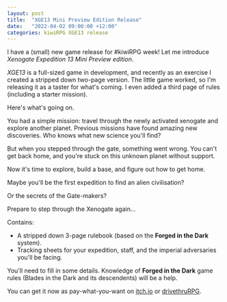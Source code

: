```yaml
---
layout: post
title:  "XGE13 Mini Preview Edition Release"
date:   "2022-04-02 09:00:00 +12:00"
categories: kiwiRPG XGE13 release
--- 
```

I have a (small) new game release for #kiwiRPG week! Let me introduce _Xenogate Expedition 13 Mini Preview edition_.

_XGE13_ is a full-sized game in development, and recently as an exercise I created a stripped down two-page version. The little game worked, so I'm releasing it as a taster for what's coming. I even added a third page of rules (including a starter mission).

Here's what's going on.

You had a simple mission: travel through the newly activated xenogate and explore another planet. Previous missions have found amazing new discoveries. Who knows what new science you'll find?

But when you stepped through the gate, something went wrong. You can't get back home, and you're stuck on this unknown planet without support.

Now it's time to explore, build a base, and figure out how to get home. 

Maybe you'll be the first expedition to find an alien civilisation? 

Or the secrets of the Gate-makers?

Prepare to step through the Xenogate again...

Contains:

* A stripped down 3-page rulebook (based on the **Forged in the Dark** system).
* Tracking sheets for your expedition, staff, and the imperial adversaries you'll be facing.

You'll need to fill in some details. Knowledge of **Forged in the Dark** game rules (Blades in the Dark and its descendents) will be a help.

You can get it now as pay-what-you-want on [itch.io](https://genericgames.itch.io/xge13-mini-preview-edition) or [drivethruRPG](https://www.drivethrurpg.com/product/394747/XGE13-Mini-Preview-Edition).
